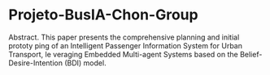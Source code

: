 # Projeto-BusIA-Chon-Group
 Abstract. This paper presents the comprehensive planning and initial prototy ping of an Intelligent Passenger Information System for Urban Transport, le veraging Embedded Multi-agent Systems based on the Belief-Desire-Intention  (BDI) model.
